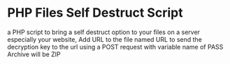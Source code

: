 # PHP Files Self Destruct Script
 a PHP script to bring a self destruct option to your files on a server especially your website,
Add URL to the file named URL to send the decryption key to the url using a POST request with variable name of PASS
Archive will be ZIP
